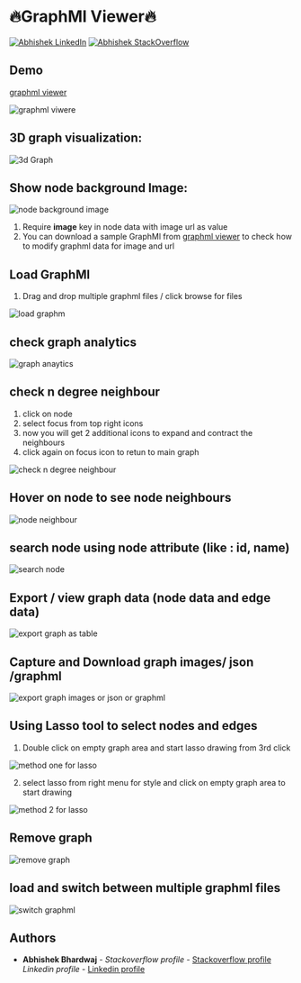 # 🔥GraphMl Viewer🔥  

[![Abhishek LinkedIn](https://img.shields.io/badge/Abhishek-LinkedIn-blue.svg?style=for-the-badge)](https://www.linkedin.com/in/abhishek-bhardwaj-b16764166) [![Abhishek StackOverflow](https://img.shields.io/badge/Abhishek-StackOverflow-orange.svg?style=for-the-badge)](https://stackoverflow.com/users/6870223/abhi?tab=profile)

## Demo
[graphml viewer](http://graphml.abhishekbhardwaj.xyz/)

![graphml viwere](https://media.giphy.com/media/LwkeSCUlNhOy3nM1as/giphy.gif)

## 3D graph visualization:
![3d Graph](https://media.giphy.com/media/IoKispirVCq6xKNRv7/giphy.gif)

## Show node background Image:
![node background image](https://media.giphy.com/media/CiGICN8sGsnuUOIKgU/giphy.gif)
1. Require **image** key in node data with image url as value 
2. You can download a sample GraphMl from [graphml viewer](http://graphml.abhishekbhardwaj.xyz/) to check how to modify graphml data for image and url

## Load GraphMl
1. Drag and drop multiple graphml files / click browse for files

![load graphm](https://media.giphy.com/media/kTTcgB33vQJacQ5yXK/giphy.gif)

## check graph analytics
![graph anaytics](https://media.giphy.com/media/47eSarzujmoFzcfKZl/giphy.gif)

## check n degree neighbour
1. click on node
2. select focus from top right icons
3. now you will get 2 additional icons to expand and contract the neighbours
4. click again on focus icon to retun to main graph

![check n degree neighbour ](https://media.giphy.com/media/cx4TpwKlxo8yexXKIK/giphy.gif)

## Hover on node to see node neighbours
![node neighbour](https://media.giphy.com/media/7OtmVY2R0ZrlbkJ8dU/giphy.gif)

## search node using node attribute (like : id, name)
![search node](https://media.giphy.com/media/nI5QXamuZd1pFNoVBB/giphy.gif)

## Export / view graph data (node data and edge data)
![export graph as table](https://media.giphy.com/media/QpnPqP4B8zozo0MtXL/giphy.gif)

## Capture and Download graph images/ json /graphml
![export graph images or json or graphml](https://media.giphy.com/media/CtOE4N84ekyMgJ0Aw6/giphy.gif)

## Using Lasso tool to select nodes and edges
1. Double click on empty graph area and start lasso drawing from 3rd click

![method one for lasso](https://media.giphy.com/media/Ikd3a4OT3qu9M1zv6P/giphy.gif)

2. select lasso from right menu for style and click on empty graph area to start drawing

![method 2 for lasso](https://media.giphy.com/media/0qGO8v8wy5J0QUzVvE/giphy.gif)

## Remove graph
![remove graph](https://media.giphy.com/media/qKoFwiwOwsP9lMA3av/giphy.gif)

## load and switch between multiple graphml files
![switch graphml](https://media.giphy.com/media/ZYgtaTloSPG9xuQKrP/giphy.gif)



## Authors

* **Abhishek Bhardwaj** - *Stackoverflow profile* - [Stackoverflow profile](https://stackoverflow.com/users/6870223/abhi?tab=profile)
			  *Linkedin profile* - [Linkedin profile](https://www.linkedin.com/in/abhishek-bhardwaj-b16764166)
